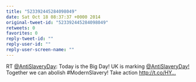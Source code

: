 ```yaml
---
title: "523392445284098049"
date: Sat Oct 18 08:37:37 +0000 2014
original-tweet-id: "523392445284098049"
retweets: 0
favorites: 0
reply-tweet-id: ""
reply-user-id: ""
reply-user-screen-name: ""
---
```

RT <a href="https://twitter.com/AntiSlaveryDay">@AntiSlaveryDay</a>: Today is the Big Day! UK is marking <a href="https://twitter.com/AntiSlaveryDay!">@AntiSlaveryDay!</a> Together we can abolish #ModernSlavery! Take action http://t.co/HY…
